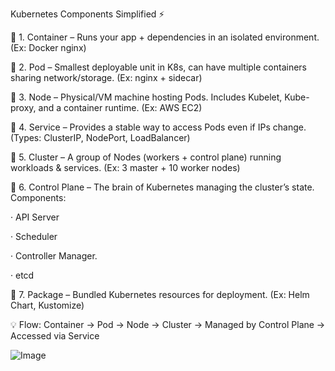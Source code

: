 Kubernetes Components Simplified ⚡

🔹 1. Container – Runs your app + dependencies in an isolated environment. (Ex: Docker nginx)

🔹 2. Pod – Smallest deployable unit in K8s, can have multiple containers sharing network/storage. (Ex: nginx + sidecar)

🔹 3. Node – Physical/VM machine hosting Pods. Includes Kubelet, Kube-proxy, and a    container runtime. (Ex: AWS EC2)

🔹 4. Service – Provides a stable way to access Pods even if IPs change. (Types: ClusterIP, NodePort, LoadBalancer)

🔹 5. Cluster – A group of Nodes (workers + control plane) running workloads & services. (Ex: 3 master + 10 worker nodes)

🔹 6. Control Plane – The brain of Kubernetes managing the cluster’s state. Components:

·       API Server

·       Scheduler

·       Controller Manager.

·       etcd

🔹 7. Package – Bundled Kubernetes resources for deployment. (Ex: Helm Chart, Kustomize)

💡 Flow: Container → Pod → Node → Cluster → Managed by Control Plane → Accessed via Service


![Image](https://github.com/user-attachments/assets/a6574d32-76d3-46cc-aa6d-8fe88fd4815f)
